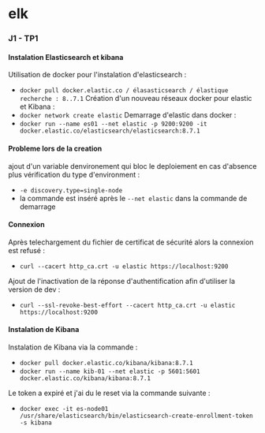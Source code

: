 # elk

### J1 - TP1

#### Instalation Elasticsearch et kibana 
Utilisation de docker pour l'instalation d'elasticsearch :
 - `docker pull docker.elastic.co / élasasticsearch / élastique recherche : 8..7.1`
Création d'un nouveau réseaux docker pour elastic et Kibana :
 - `docker network create elastic`
Demarrage d'elastic dans docker :
 - `docker run --name es01 --net elastic -p 9200:9200 -it docker.elastic.co/elasticsearch/elasticsearch:8.7.1`

 #### Probleme lors de la creation 
 ajout d'un variable denvironement qui bloc le deploiement en cas d'absence plus vérification du type d'environment :
  - `-e discovery.type=single-node`
  - la commande est inséré après le `--net elastic` dans la commande de demarrage

#### Connexion
Après telechargement du fichier de certificat de sécurité alors la connexion est refusé : 
 - `curl --cacert http_ca.crt -u elastic https://localhost:9200`

Ajout de l'inactivation de la réponse d'authentification afin d'utiliser la version de dev : 
 - `curl --ssl-revoke-best-effort --cacert http_ca.crt -u elastic https://localhost:9200`

#### Instalation de Kibana
Instalation de Kibana via la commande :
 - `docker pull docker.elastic.co/kibana/kibana:8.7.1`
 - `docker run --name kib-01 --net elastic -p 5601:5601 docker.elastic.co/kibana/kibana:8.7.1`

Le token a expiré et j'ai du le reset via la commande suivante :
- `docker exec -it es-node01 /usr/share/elasticsearch/bin/elasticsearch-create-enrollment-token -s kibana` 

